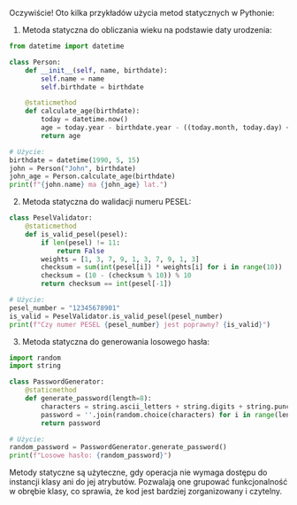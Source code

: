 Oczywiście! Oto kilka przykładów użycia metod statycznych w Pythonie:

1. Metoda statyczna do obliczania wieku na podstawie daty urodzenia:

```python
from datetime import datetime

class Person:
    def __init__(self, name, birthdate):
        self.name = name
        self.birthdate = birthdate

    @staticmethod
    def calculate_age(birthdate):
        today = datetime.now()
        age = today.year - birthdate.year - ((today.month, today.day) < (birthdate.month, birthdate.day))
        return age

# Użycie:
birthdate = datetime(1990, 5, 15)
john = Person("John", birthdate)
john_age = Person.calculate_age(birthdate)
print(f"{john.name} ma {john_age} lat.")
```

2. Metoda statyczna do walidacji numeru PESEL:

```python
class PeselValidator:
    @staticmethod
    def is_valid_pesel(pesel):
        if len(pesel) != 11:
            return False
        weights = [1, 3, 7, 9, 1, 3, 7, 9, 1, 3]
        checksum = sum(int(pesel[i]) * weights[i] for i in range(10))
        checksum = (10 - (checksum % 10)) % 10
        return checksum == int(pesel[-1])

# Użycie:
pesel_number = "12345678901"
is_valid = PeselValidator.is_valid_pesel(pesel_number)
print(f"Czy numer PESEL {pesel_number} jest poprawny? {is_valid}")
```

3. Metoda statyczna do generowania losowego hasła:

```python
import random
import string

class PasswordGenerator:
    @staticmethod
    def generate_password(length=8):
        characters = string.ascii_letters + string.digits + string.punctuation
        password = ''.join(random.choice(characters) for i in range(length))
        return password

# Użycie:
random_password = PasswordGenerator.generate_password()
print(f"Losowe hasło: {random_password}")
```

Metody statyczne są użyteczne, gdy operacja nie wymaga dostępu do instancji klasy ani do jej atrybutów. Pozwalają one grupować funkcjonalność w obrębie klasy, co sprawia, że kod jest bardziej zorganizowany i czytelny.